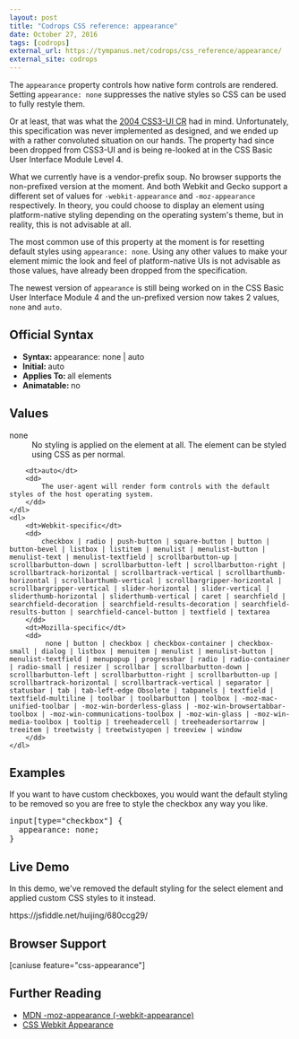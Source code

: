 ```yaml
---
layout: post
title: "Codrops CSS reference: appearance"
date: October 27, 2016
tags: [codrops]
external_url: https://tympanus.net/codrops/css_reference/appearance/
external_site: codrops
---
```

<div class="ct-cssref-description">
    <p>
        The <code>appearance</code> property controls how native form controls are rendered. Setting <code>appearance: none</code> suppresses the native styles so CSS can be used to fully restyle them.
    </p>
    <p>
        Or at least, that was what the <a href="https://www.w3.org/TR/2004/CR-css3-ui-20040511/#appearance-val">2004 CSS3-UI CR</a> had in mind. Unfortunately, this specification was never implemented as designed, and we ended up with a rather convoluted situation on our hands. The property had since been dropped from CSS3-UI and is being re-looked at in the CSS Basic User Interface Module Level 4.
    </p>
    <p>
        What we currently have is a vendor-prefix soup. No browser supports the non-prefixed version at the moment. And both Webkit and Gecko support a different set of values for <code>-webkit-appearance</code> and <code>-moz-appearance</code> respectively. In theory, you could choose to display an element using platform-native styling depending on the operating system's theme, but in reality, this is not advisable at all.
    </p>
    <p>
        The most common use of this property at the moment is for resetting default styles using <code>appearance: none</code>. Using any other values to make your element mimic the look and feel of platform-native UIs is not advisable as those values, have already been dropped from the specification.
    </p>
    <p>
        The newest version of <code>appearance</code> is still being worked on in the CSS Basic User Interface Module 4 and the un-prefixed version now takes 2 values, <code>none</code> and <code>auto</code>.
    </p>
</div>

<div class="ct-cssref-info">
    <h2>Official Syntax</h2>
    <ul>
        <li>
           <strong>Syntax: </strong> appearance: none | auto
        </li>
        <li>
            <strong>Initial: </strong> auto
        </li>
        <li>
           <strong>Applies To: </strong> all elements
        </li>
        <li>
            <strong>Animatable: </strong> no
        </li>
    </ul>
</div>

<div class="ct-cssref-values">
    <h2>Values</h2>
    <dl>
        <dt>none</dt>
        <dd>
            No styling is applied on the element at all. The element can be styled using CSS as per normal.
        </dd>

        <dt>auto</dt>
        <dd>
            The user-agent will render form controls with the default styles of the host operating system.
        </dd>
    </dl>
    <dl>
        <dt>Webkit-specific</dt>
        <dd>
            checkbox | radio | push-button | square-button | button | button-bevel | listbox | listitem | menulist | menulist-button | menulist-text | menulist-textfield | scrollbarbutton-up | scrollbarbutton-down | scrollbarbutton-left | scrollbarbutton-right | scrollbartrack-horizontal | scrollbartrack-vertical | scrollbarthumb-horizontal | scrollbarthumb-vertical | scrollbargripper-horizontal | scrollbargripper-vertical | slider-horizontal | slider-vertical | sliderthumb-horizontal | sliderthumb-vertical | caret | searchfield | searchfield-decoration | searchfield-results-decoration | searchfield-results-button | searchfield-cancel-button | textfield | textarea
        </dd>
        <dt>Mozilla-specific</dt>
        <dd>
             none | button | checkbox | checkbox-container | checkbox-small | dialog | listbox | menuitem | menulist | menulist-button | menulist-textfield | menupopup | progressbar | radio | radio-container | radio-small | resizer | scrollbar | scrollbarbutton-down | scrollbarbutton-left | scrollbarbutton-right | scrollbarbutton-up | scrollbartrack-horizontal | scrollbartrack-vertical | separator | statusbar | tab | tab-left-edge Obsolete | tabpanels | textfield | textfield-multiline | toolbar | toolbarbutton | toolbox | -moz-mac-unified-toolbar | -moz-win-borderless-glass | -moz-win-browsertabbar-toolbox | -moz-win-communications-toolbox | -moz-win-glass | -moz-win-media-toolbox | tooltip | treeheadercell | treeheadersortarrow | treeitem | treetwisty | treetwistyopen | treeview | window
        </dd>
    </dl>
</div>

<div class="ct-cssref-examples">
    <h2>Examples</h2>
    If you want to have custom checkboxes, you would want the default styling to be removed so you are free to style the checkbox any way you like.
    <pre class="brush:css">input[type="checkbox"] {
  appearance: none;
}</pre>
</div>

<div class="ct-cssref-demo">
    <h2>Live Demo</h2>
    <p>In this demo, we've removed the default styling for the select element and applied custom CSS styles to it instead.</p>
    https://jsfiddle.net/huijing/680ccg29/
</div>

<div class="ct-cssref-support">
    <h2>Browser Support</h2>
    [caniuse feature="css-appearance"]
</div>

<div class="ct-cssref-further-reading">
    <h2>Further Reading</h2>
    <ul>
        <li>
           <a href="https://developer.mozilla.org/en-US/docs/Web/CSS/-moz-appearance">MDN -moz-appearance (-webkit-appearance)</a> 
        </li>
        <li>
           <a href="http://trentwalton.com/2010/07/14/css-webkit-appearance/">CSS Webkit Appearance</a> 
        </li>
    </ul>
</div>
